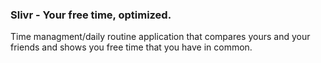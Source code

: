 ### Slivr - Your free time, optimized.
Time managment/daily routine application that compares yours and your friends and shows you free time that you have in common.
